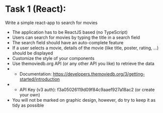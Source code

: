 # Task 1 (React):
Write a simple react-app to search for movies
* The application has to be ReactJS based (no TypeScript)
* Users can search for movies by typing the title in a search field
* The search field should have an auto-complete feature
* If a user selects a movie, details of the movie (like title, poster, rating, …) should be
displayed
* Customize the style of your components
* Use themoviedb.org API (or any other API you like) to retrieve the data
* * Documentation:
https://developers.themoviedb.org/3/getting-started/introduction
* * API Key (v3 auth): f3a05026119d09f84c9aaef927a18ac2 (or create your own)
* You will not be marked on graphic design, however, do try to keep it as tidy as
possible

